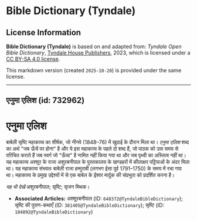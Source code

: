 # Bible Dictionary (Tyndale)

## License Information

**Bible Dictionary (Tyndale)** is based on and adapted from: _Tyndale Open Bible Dictionary_, [Tyndale House Publishers](https://tyndaleopenresources.com/), 2023, which is licensed under a [CC BY-SA 4.0 license](https://creativecommons.org/licenses/by-sa/4.0/legalcode.en).

This markdown version (created `2025-10-20`) is provided under the same license.



--------------------------------

## एनुमा एलिश (id: 732962)

एनुमा एलिश
==========

बाबेली सृष्टि महाकाव्य का शीर्षक, जो नीनवे (1848–76\) में खुदाई के दौरान मिला था। *एनुमा एलिश* शब्द का अर्थ "जब ऊँचें पर होना" है और ये इस महाकाव्य के पहले दो शब्द हैं, जो पाठक को उस समय से परिचित कराते हैं जब स्वर्ग जो "ऊँचा" है नामित नहीं किया गया था और जब पृथ्वी का अस्तित्व नहीं था। यह महाकाव्य अश्शूर के राजा अशुरबनीपाल के पुस्तकालय के खण्डहरों में कीलाक्षर पट्टियाओं के अंदर मिला था। यह महाकाव्य संभवतः बाबेली राजा हम्मुराबी (लगभग ईसा पूर्व 1791–1750\) के समय में रचा गया था। महाकाव्य के प्रमुख उद्देश्यों में से एक बाबेल के ईश्वर मार्दुक की संप्रभुता को प्रदर्शित करना है।

*यह भी देखें* अशुरबनीपाल; सृष्टि; सृजन मिथक।

* **Associated Articles:** अश्शूरबनीपाल (ID: `648372@TyndaleBibleDictionary`); सृष्टि की पुराण-कथाएँ (ID: `381405@TyndaleBibleDictionary`); सृष्टि (ID: `184892@TyndaleBibleDictionary`)

